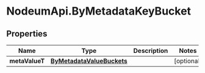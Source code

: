 # NodeumApi.ByMetadataKeyBucket

## Properties

Name | Type | Description | Notes
------------ | ------------- | ------------- | -------------
**metaValueT** | [**ByMetadataValueBuckets**](ByMetadataValueBuckets.md) |  | [optional] 


